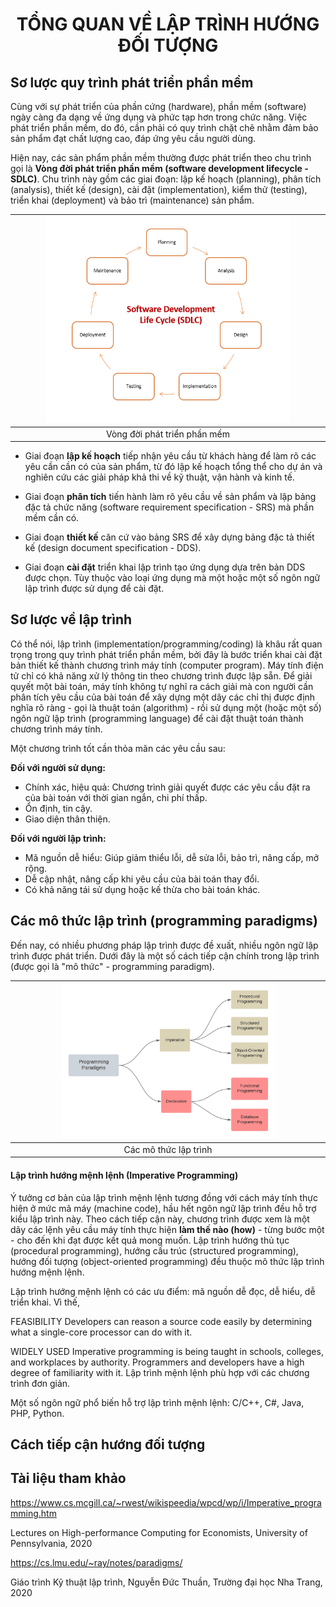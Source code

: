 <h1 align="center"> 
TỔNG QUAN VỀ LẬP TRÌNH HƯỚNG ĐỐI TƯỢNG
</h1>


## Sơ lược quy trình phát triển phần mềm

Cùng với sự phát triển của phần cứng (hardware), phần mềm (software) ngày càng đa dạng về ứng dụng và phức tạp hơn trong chức năng. Việc phát triển phần mềm, do đó, cần phải có quy trình chặt chẽ nhằm đảm bảo sản phẩm đạt chất lượng cao, đáp ứng yêu cầu người dùng.

Hiện nay, các sản phẩm phần mềm thường được phát triển theo chu trình gọi là **Vòng đời phát triển phần mềm (software development lifecycle - SDLC)**. Chu trình này gồm các giai đoạn: lập kế hoạch (planning), phân tích (analysis), thiết kế (design), cài đặt (implementation), kiểm thử (testing), triển khai (deployment) và bảo trì (maintenance) sản phẩm. 

<p align="center">

|<img src="./figs/SDLC.PNG" alt="SDLC" width="80%"/>|
|:--:|
|Vòng đời phát triển phần mềm|

</p>

- Giai đoạn **lập kế hoạch** tiếp nhận yêu cầu từ khách hàng để làm rõ các yêu cần cần có của sản phẩm, từ đó lập kế hoạch tổng thể cho dự án và nghiên cứu các giải pháp khả thi về kỹ thuật, vận hành và kinh tế. 

- Giai đoạn **phân tích** tiến hành làm rõ yêu cầu về sản phẩm và lập bảng đặc tả chức năng (software requirement specification - SRS) mà phần mềm cần có. 

- Giai đoạn **thiết kế** căn cứ vào bảng SRS để xây dựng bảng đặc tả thiết kế (design document specification - DDS).

- Giai đoạn **cài đặt** triển khai lập trình tạo ứng dụng dựa trên bản DDS được chọn. Tùy thuộc vào loại ứng dụng mà một hoặc một số ngôn ngữ lập trình được sử dụng để cài đặt.

## Sơ lược về lập trình
Có thể nói, lập trình (implementation/programming/coding) là khâu rất quan trọng trong quy trình phát triển phần mềm, bởi đây là bước triển khai cài đặt bản thiết kế thành chương trình máy tính (computer program). Máy tính điện tử chỉ có khả năng xử lý thông tin theo chương trình được lập sẵn. Để giải quyết một bài toán, máy tính không tự nghĩ ra cách giải mà con người cần phân tích yêu cầu của bài toán để xây dựng một dãy các chỉ thị được định nghĩa rõ ràng - gọi là thuật toán (algorithm) - rồi sử dụng một (hoặc một số) ngôn ngữ lập trình (programming language) để cài đặt thuật toán thành chương trình máy tính. 

Một chương trình tốt cần thỏa mãn các yêu cầu sau:

**Đối với người sử dụng:**
- Chính xác, hiệu quả: Chương trình giải quyết được các yêu cầu đặt ra của bài toán với thời gian ngắn, chi phí thấp.
- Ổn định, tin cậy.
- Giao diện thân thiện.

**Đối với người lập trình:**
- Mã nguồn dễ hiểu: Giúp giảm thiểu lỗi, dễ sửa lỗi, bảo trì, nâng cấp, mở rộng.
- Dễ cập nhật, nâng cấp khi yêu cầu của bài toán thay đổi.
- Có khả năng tái sử dụng hoặc kế thừa cho bài toán khác.

## Các mô thức lập trình (programming paradigms)

Đến nay, có nhiều phương pháp lập trình được đề xuất, nhiều ngôn ngữ lập trình được phát triển. Dưới đây là một số cách tiếp cận chính trong lập trình (được gọi là "mô thức" - programming paradigm).

| <img src="figs/programming_paradigms.png" width="70%"/> |
|:--:|
| Các mô thức lập trình |

#### Lập trình hướng mệnh lệnh (Imperative Programming)
Ý tưởng cơ bản của lập trình mệnh lệnh tương đồng với cách máy tính thực hiện ở mức mã máy (machine code), hầu hết ngôn ngữ lập trình đều hỗ trợ kiểu lập trình này. 
Theo cách tiếp cận này, chương trình được xem là một dãy các lệnh yêu cầu máy tính thực hiện **làm thế nào (how)** - từng bước một - cho đến khi đạt được kết quả mong muốn. Lập trình hướng thủ tục (procedural programming), hướng cấu trúc (structured programming), hướng đối tượng (object-oriented programming) đều thuộc mô thức lập trình hướng mệnh lệnh.

Lập trình hướng mệnh lệnh có các ưu điểm: mã nguồn dễ đọc, dễ hiểu, dễ triển khai. Vì thế, 


FEASIBILITY
Developers can reason a source code easily by determining what a single-core processor can do with it.

WIDELY USED
Imperative programming is being taught in schools, colleges, and workplaces by authority. Programmers and developers have a high degree of familiarity with it.
Lập trình mệnh lệnh phù hợp với các chương trình đơn giản. 

Một số ngôn ngữ phổ biến hỗ trợ lập trình mệnh lệnh: C/C++, C#, Java, PHP, Python.


## Cách tiếp cận hướng đối tượng

## Tài liệu tham khảo 
https://www.cs.mcgill.ca/~rwest/wikispeedia/wpcd/wp/i/Imperative_programming.htm

Lectures on High-performance Computing for Economists, University of Pennsylvania, 2020

https://cs.lmu.edu/~ray/notes/paradigms/

Giáo trình Kỹ thuật lập trình, Nguyễn Đức Thuần, Trường đại học Nha Trang, 2020


